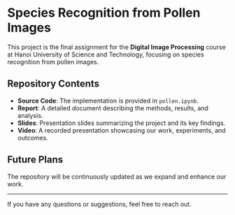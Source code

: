 # Species Recognition from Pollen Images

This project is the final assignment for the **Digital Image Processing** course at Hanoi University of Science and Technology, focusing on species recognition from pollen images.

## Repository Contents
- **Source Code**: The implementation is provided in `pollen.ipynb`.
- **Report**: A detailed document describing the methods, results, and analysis.
- **Slides**: Presentation slides summarizing the project and its key findings.
- **Video**: A recorded presentation showcasing our work, experiments, and outcomes.

## Future Plans
The repository will be continuously updated as we expand and enhance our work.

---

If you have any questions or suggestions, feel free to reach out.
